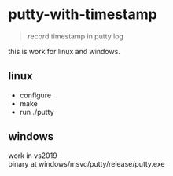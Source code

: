 # putty-with-timestamp
> record timestamp in putty log  

this is work for linux and windows.
## linux
- configure
- make
- run ./putty
## windows
work in vs2019  
binary at windows/msvc/putty/release/putty.exe
